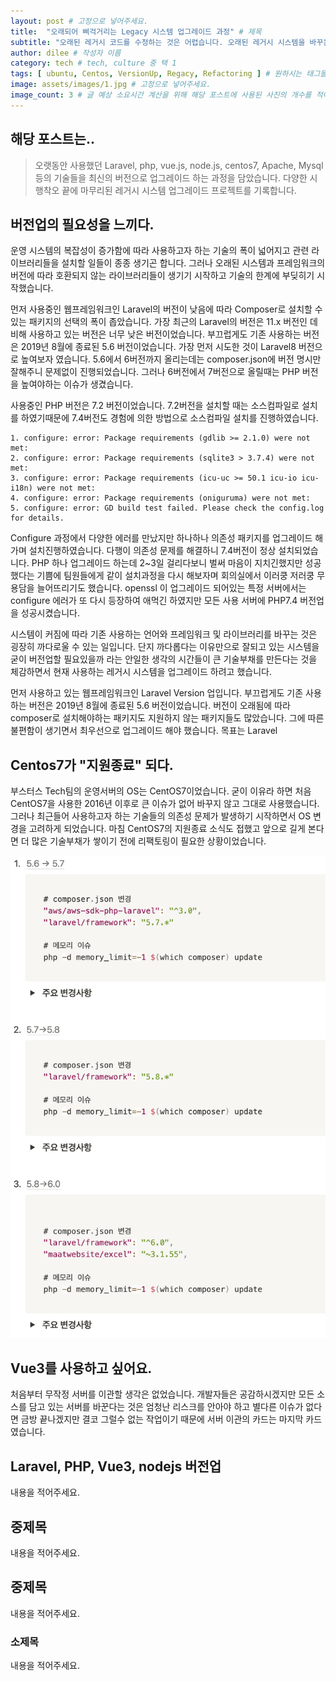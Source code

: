 ```yaml
---
layout: post # 고정으로 넣어주세요.
title:  "오래되어 삐걱거리는 Legacy 시스템 업그레이드 과정" # 제목
subtitle: "오래된 레거시 코드를 수정하는 것은 어렵습니다. 오래된 레거시 시스템을 바꾸는 것은 더 어렵습니다. 사용하고 있는 오래된 시스템을 더 오래되고 고장나기 전에 최신의 시스템으로 업그레이드 한 경험을 기술하였습니다." # 소제목으로 글 목록에서 타이틀 아래에 표기됩니다.
author: dilee # 작성자 이름
category: tech # tech, culture 중 택 1
tags: [ ubuntu, Centos, VersionUp, Regacy, Refactoring ] # 원하시는 태그들을 2~6개 넣어주세요. (띄어쓰기 X)
image: assets/images/1.jpg # 고정으로 넣어주세요.
image_count: 3 # 글 예상 소요시간 계산을 위해 해당 포스트에 사용된 사진의 개수를 적어주세요.
---
```


<!--
개요와 중제목 사이에는 한줄 띄워주시고, 중제목과 중제목 사이에는 두줄 띄워주세요.
문단을 나눌때는 한줄 띄워주세요.
-->

## 해당 포스트는..
> 오랫동안 사용했던 Laravel, php, vue.js, node.js, centos7, Apache, Mysql 등의 기술들을 최신의 버전으로 업그레이드 하는 과정을 담았습니다. 다양한 시행착오 끝에 마무리된 레거시 시스템 업그레이드 프로젝트를 기록합니다.

## 버전업의 필요성을 느끼다.
운영 시스템의 복잡성이 증가함에 따라 사용하고자 하는 기술의 폭이 넓어지고 관련 라이브러리들을 설치할 일들이 종종 생기곤 합니다. 그러나 오래된 시스템과 프레임워크의 버전에 따라 호환되지 않는 라이브러리들이 생기기 시작하고 기술의 한계에 부딪히기 시작했습니다.

먼저 사용중인 웹프레임워크인 Laravel의 버전이 낮음에 따라 Composer로 설치할 수 있는 패키지의 선택의 폭이 좁았습니다. 가장 최근의 Laravel의 버전은 11.x 버전인 데 비해 사용하고 있는 버전은 너무 낮은 버전이었습니다. 부끄럽게도 기존 사용하는 버전은 2019년 8월에 종료된 5.6 버전이었습니다. 가장 먼저 시도한 것이 Laravel8 버전으로 높여보자 였습니다. 5.6에서 6버전까지 올리는데는
composer.json에 버전 명시만 잘해주니 문제없이 진행되었습니다. 그러나 6버전에서 7버전으로 올릴때는 PHP 버전을 높여야하는 이슈가 생겼습니다.

사용중인 PHP 버전은 7.2 버전이었습니다. 7.2버전을 설치할 때는 소스컴파일로 설치를 하였기때문에 7.4버전도 경험에 의한 방법으로 소스컴파일 설치를 진행하였습니다.
```
1. configure: error: Package requirements (gdlib >= 2.1.0) were not met:
2. configure: error: Package requirements (sqlite3 > 3.7.4) were not met:
3. configure: error: Package requirements (icu-uc >= 50.1 icu-io icu-i18n) were not met:
4. configure: error: Package requirements (oniguruma) were not met:
5. configure: error: GD build test failed. Please check the config.log for details.
```
Configure 과정에서 다양한 에러를 만났지만 하나하나 의존성 패키지를 업그레이드 해가며 설치진행하였습니다. 다행이 의존성 문제를 해결하니 7.4버전이 정상 설치되었습니다. PHP 하나 업그레이드 하는데 2~3일 걸리다보니 벌써 마음이 지치긴했지만 성공했다는 기쁨에 팀원들에게 같이 설치과정을 다시 해보자며 회의실에서 이러쿵 저러쿵 무용담을 늘어뜨리기도 했습니다. openssl 이 업그레이드 되어있는 특정 서버에서는 configure 에러가 또 다시 등장하여 애먹긴 하였지만 모든 사용 서버에 PHP7.4 버전업을 성공시켰습니다.





시스템이 커짐에 따라 기존 사용하는 언어와 프레임워크 및 라이브러리를 바꾸는 것은 굉장히 까다로울 수 있는 일입니다. 단지 까다롭다는 이유만으로 잘되고 있는 시스템을 굳이 버전업할 필요있을까 라는 안일한 생각의 시간들이 큰 기술부채를 만든다는 것을 체감하면서 현재 사용하는 레거시 시스템을 업그레이드 하려고 했습니다.

먼저 사용하고 있는 웹프레임워크인 Laravel Version 업입니다. 부끄럽게도 기존 사용하는 버전은 2019년 8월에 종료된 5.6 버전이었습니다. 버전이 오래됨에 따라 composer로 설치해야하는 패키지도 지원하지 않는 패키지들도 많았습니다. 그에 따른 불편함이 생기면서 최우선으로 업그레이드 해야 했습니다. 목표는 Laravel




## Centos7가 "지원종료" 되다.
부스터스 Tech팀의 운영서버의 OS는 CentOS7이었습니다. 굳이 이유라 하면 처음 CentOS7을 사용한 2016년 이후로 큰 이슈가 없어 바꾸지 않고 그대로 사용했습니다. 그러나 최근들어 사용하고자 하는 기술들의 의존성 문제가 발생하기 시작하면서 OS 변경을 고려하게 되었습니다. 마침 CentOS7의 지원종료 소식도 접했고 앞으로 길게 본다면 더 많은 기술부채가 쌓이기 전에 리팩토링이 필요한 상황이었습니다.

<p style="text-align: center;">
  <img src="/assets/images/2024-09/post8-change-regacy-refactoring(1).PNG" alt="centos7 지원종료">
</p>


## Vue3를 사용하고 싶어요.
처음부터 무작정 서버를 이관할 생각은 없었습니다. 개발자들은 공감하시겠지만 모든 소스를 담고 있는 서버를 바꾼다는 것은 엄청난 리스크를 안아야 하고 별다른 이슈가 없다면 금방 끝나겠지만 결코 그럴수 없는 작업이기 때문에 서버 이관의 카드는 마지막 카드였습니다.


## Laravel, PHP, Vue3, nodejs 버전업
내용을 적어주세요.


## 중제목
내용을 적어주세요.


## 중제목
내용을 적어주세요.

### 소제목
내용을 적어주세요.


<!--
**진하게** // 볼드 처리 하고 싶은 텍스트
`부스터스 TECH 화이팅` // 강조하고 싶은 텍스트, 주황색 텍스트로 나오므로 꼭 필요한 곳만 사용
![이미지 설명](경로) // 마크 다운은 사이즈 조절 불가능 하므로 아래 코드로 이미지 첨부
<p style="text-align: center;">
  <img src="/assets/images/2024-07/이미지명" alt="이미지 설명">
</p>
  -->
